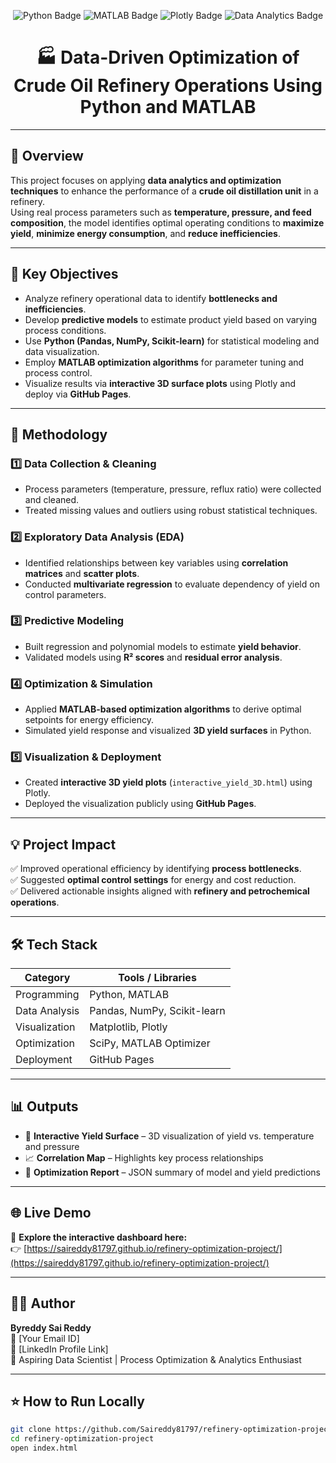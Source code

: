 <!-- Project Header with Badges -->
<p align="center">
  <img src="https://img.shields.io/badge/Python-3.9-blue?logo=python" alt="Python Badge"/>
  <img src="https://img.shields.io/badge/MATLAB-Optimization-orange?logo=mathworks" alt="MATLAB Badge"/>
  <img src="https://img.shields.io/badge/Plotly-Interactive%20Visualization-9cf?logo=plotly" alt="Plotly Badge"/>
  <img src="https://img.shields.io/badge/Data%20Analytics-Refinery%20Optimization-success" alt="Data Analytics Badge"/>
</p>

<h1 align="center">🏭 Data-Driven Optimization of Crude Oil Refinery Operations Using Python and MATLAB</h1>

---

## 📌 Overview
This project focuses on applying **data analytics and optimization techniques** to enhance the performance of a **crude oil distillation unit** in a refinery.  
Using real process parameters such as **temperature, pressure, and feed composition**, the model identifies optimal operating conditions to **maximize yield**, **minimize energy consumption**, and **reduce inefficiencies**.

---

## 🎯 Key Objectives
- Analyze refinery operational data to identify **bottlenecks and inefficiencies**.  
- Develop **predictive models** to estimate product yield based on varying process conditions.  
- Use **Python (Pandas, NumPy, Scikit-learn)** for statistical modeling and data visualization.  
- Employ **MATLAB optimization algorithms** for parameter tuning and process control.  
- Visualize results via **interactive 3D surface plots** using Plotly and deploy via **GitHub Pages**.  

---

## 🧠 Methodology

### 1️⃣ Data Collection & Cleaning
- Process parameters (temperature, pressure, reflux ratio) were collected and cleaned.  
- Treated missing values and outliers using robust statistical techniques.  

### 2️⃣ Exploratory Data Analysis (EDA)
- Identified relationships between key variables using **correlation matrices** and **scatter plots**.  
- Conducted **multivariate regression** to evaluate dependency of yield on control parameters.  

### 3️⃣ Predictive Modeling
- Built regression and polynomial models to estimate **yield behavior**.  
- Validated models using **R² scores** and **residual error analysis**.  

### 4️⃣ Optimization & Simulation
- Applied **MATLAB-based optimization algorithms** to derive optimal setpoints for energy efficiency.  
- Simulated yield response and visualized **3D yield surfaces** in Python.  

### 5️⃣ Visualization & Deployment
- Created **interactive 3D yield plots** (`interactive_yield_3D.html`) using Plotly.  
- Deployed the visualization publicly using **GitHub Pages**.  

---

## 💡 Project Impact
✅ Improved operational efficiency by identifying **process bottlenecks**.  
✅ Suggested **optimal control settings** for energy and cost reduction.  
✅ Delivered actionable insights aligned with **refinery and petrochemical operations**.  

---

## 🛠️ Tech Stack

| Category | Tools / Libraries |
|-----------|------------------|
| Programming | Python, MATLAB |
| Data Analysis | Pandas, NumPy, Scikit-learn |
| Visualization | Matplotlib, Plotly |
| Optimization | SciPy, MATLAB Optimizer |
| Deployment | GitHub Pages |

---

## 📊 Outputs

- 🧩 **Interactive Yield Surface** – 3D visualization of yield vs. temperature and pressure  
- 📈 **Correlation Map** – Highlights key process relationships  
- 📄 **Optimization Report** – JSON summary of model and yield predictions  

---

## 🌐 Live Demo
🚀 **Explore the interactive dashboard here:**  
👉 [https://saireddy81797.github.io/refinery-optimization-project/](https://saireddy81797.github.io/refinery-optimization-project/)

---

## 👨‍💻 Author
**Byreddy Sai Reddy**  
📧 [Your Email ID]  
💼 [LinkedIn Profile Link]  
🧠 Aspiring Data Scientist | Process Optimization & Analytics Enthusiast  

---

## ⭐ How to Run Locally
```bash
git clone https://github.com/Saireddy81797/refinery-optimization-project.git
cd refinery-optimization-project
open index.html
